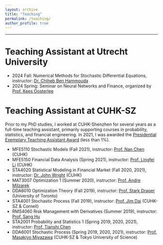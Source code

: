 ```yaml
---
layout: archive
title: "Teaching"
permalink: /teaching/
author_profile: true
---
```


- - -

Teaching Assistant at Utrecht University
=======================================

+ 2024 Fall: Numerical Methods for Stochastic Differential Equations, instructor: [Dr. Chiheb Ben Hammouda](https://www.uu.nl/staff/CBenHammouda)
+ 2024 Spring: Seminar on Neural Networks and Finance, organized by [Prof. Kees Oosterlee](https://www.uu.nl/staff/CWOosterlee)


Teaching Assistant at CUHK-SZ
=======================================

Prior to my PhD studies, I worked at CUHK-Shenzhen for several years as a full-time teaching assistant, primarily supporting courses in probability, statistics, and financial engineering. In 2021, I was awarded the [Presidential Exemplary Teaching Assistant Award](https://www.cuhk.edu.cn/en/article/6541) (less than 1%).

+ MFE5110 Stochastic Models (Fall 2021), instructor: [Prof. Nan Chen](https://www1.se.cuhk.edu.hk/~nchenweb/) (CUHK)
+ MFE5150 Financial Data Analysis (Spring 2021), instructor: [Prof. Lingfei Li](https://sites.google.com/view/lingfeili/home) (CUHK)
+ STA4020 Statistical Modeling in Financial Market (Fall 2020, 2021), instructor: [Dr. John Wright](https://www.sta.cuhk.edu.hk/peoples/jawright/) (CUHK)
+ MAT3007 Optimization 1 (Summer 2020), instructor: [Prof. Andre Milzarek](https://scholar.google.com/citations?user=osfoYL8AAAAJ&hl=en)
+ DDA6010 Optimization Theory (Fall 2019), instructor: [Prof. Stark Draper](https://www.comm.utoronto.ca/~sdraper/) (University of Toronto)
+ STA4001 Stochastic Process (Fall 2019), instructor: [Prof. Jim Dai](https://people.orie.cornell.edu/jdai/) (CUHK-SZ & Cornell)
+ RMS4060 Risk Management with Derivatives (Summer 2019), instructor: [Prof. Sang Hu](https://sites.google.com/view/sophiehu/home)
+ STA2001 Probability and Statistics 1 (Spring 2019, 2020, 2021), instructor: [Prof. Tianshi Chen](https://scholar.google.fr/citations?user=CO48-XMAAAAJ&hl=en)
+ DDA6001 Stochastic Process (Spring 2019, 2020, 2021), instructor: [Prof. Masakiyo Miyazawa](https://www.rs.tus.ac.jp/miyazawa/) (CUHK-SZ & Tokyo University of Science)




